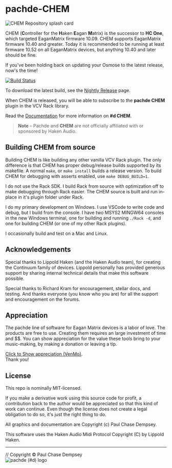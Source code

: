 # pachde-CHEM

![CHEM Repository splash card](doc/image/repo-card.png)

CHEM (**C**ontroller for the **H**aken **E**agan **M**atrix) is the successor to **HC One**, which targeted EaganMatrix firmware 10.09.
CHEM supports EaganMatrix firmware 10.40 and greater.
Today it is recommended to be running at least firmware 10.52 on all EaganMatrix devices, but anything 10.40 and later should be fine.

If you've been holding back on updating your Osmose to the latest release, now's the time!

[![Build Status](https://github.com/Paul-Dempsey/pachde-CHEM/actions/workflows/build-plugin.yml/badge.svg)](https://github.com/Paul-Dempsey/pachde--CHEM/actions/workflows/build-plugin.yml)

To download the latest build, see the [Nightly Release](https://github.com/Paul-Dempsey/pachde-CHEM/releases/tag/Nightly) page.

When CHEM is released, you will be able to subscribe to the **pachde CHEM** plugin in the VCV Rack library.

Read the [Documentation](./doc/index.md#pachde-chem) for more information on **#d CHEM**.

> **Note** –
> Pachde and **CHEM** are not officially affiliated with or sponsored by Haken Audio.

## Building CHEM from source

Building CHEM is like building any other vanilla VCV Rack plugin.
The only difference is that CHEM has proper debug/release builds supported by its makefile.
A normal `make`, or `make install` builds a release version.
To build CHEM for debugging with asserts enabled, use `make DEBUG_BUILD=1`.

I do not use the Rack SDK.
I build Rack from source with optimization off to make debugging through Rack easier.
The CHEM source is built and run in-place in it's plugin folder under Rack.

I do my primary development on Windows.
I use VSCode to write code and debug, but I build from the console.
I have two MSYS2 MINGW64 consoles in the new Windows terminal, one for building and running `./Rack -d`, and one for building CHEM (or one of my other Rack plugins).

I occasionally build and test on a Mac and Linux.

## Acknowledgements

Special thanks to Lippold Haken (and the Haken Audio team), for creating the Continuum family of devices.
Lippold personally has provided generous support by sharing internal technical details that make this software possible.

Special thanks to Richard Kram for encouragement, stellar docs, and testing.
And thanks everyone (you know who you are) for all the support and encouragement on the forums.

## Appreciation

The pachde line of software for Eagan Matrix devices is a labor of love. The products are free to use.
Creating them requires an large investment of time and $$.
You can show appreciation for the value these tools bring to your music-making, by making a donation or leaving a tip.

[Click to Show appreciation (VenMo)](https://venmo.com/u/pcdempsey). \
Thank you!

## License

This repo is nominally MIT-licensed.

If you make a derivative work using this source code for profit, a contribution back to the author would be appreciated so that this kind of work can continue.
Even though the license does not create a legal obligation to do so, it's just the right thing to do.

All graphics and documentation are Copyright (c) Paul Chase Dempsey.

This software uses the Haken Audio Midi Protocol Copyright (C) by Lippold Haken.

---

// Copyright © Paul Chase Dempsey\
![pachde (#d) logo](./doc/image/Logo.svg)
